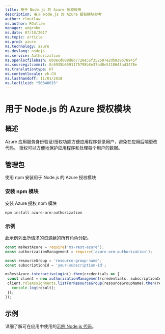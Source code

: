 ```yaml
---
title: 用于 Node.js 的 Azure 授权模块
description: 用于 Node.js 的 Azure 授权模块参考
author: rloutlaw
ms.author: ROutlaw
manager: angrobe
ms.date: 07/18/2017
ms.topic: article
ms.prod: azure
ms.technology: azure
ms.devlang: nodejs
ms.service: Authorization
ms.openlocfilehash: 0b0ecd088d8b7728e56f352597e2db038678945f
ms.sourcegitcommit: 8c6935b6591175798b8e37ad0e511864fad3478e
ms.translationtype: HT
ms.contentlocale: zh-CN
ms.lasthandoff: 11/01/2018
ms.locfileid: "50340015"
---
```

# <a name="azure-authorization-modules-for-nodejs"></a>用于 Node.js 的 Azure 授权模块

## <a name="overview"></a>概述

Azure 应用服务身份验证/授权功能方便应用程序登录用户，避免在应用后端更改代码。 授权可以方便地保护应用程序和处理每个用户的数据。

## <a name="management-package"></a>管理包

使用 npm 安装用于 Node.js 的 Azure 授权模块

### <a name="install-the-npm-module"></a>安装 npm 模块

安装 Azure 授权 npm 模块

```bash
npm install azure-arm-authorization
```

### <a name="example"></a>示例

此示例列出所请求的资源组的所有角色分配。

```javascript
const msRestAzure = require('ms-rest-azure');
const authorizationManagement = require('azure-arm-authorization');

const resourceGroup = 'resource-group-name';
const subscriptionId = 'your-subscription-id';

msRestAzure.interactiveLogin().then(credentials => {
 const client = new authorizationManagement(credentials, subscriptionId);
 client.roleAssignments.listForResourceGroup(resourceGroupName).then(result => {
   console.log(result);
 });
});
```

## <a name="samples"></a>示例

详细了解可在应用中使用的[示例 Node.js 代码](https://azure.microsoft.com/resources/samples/?platform=nodejs)。
